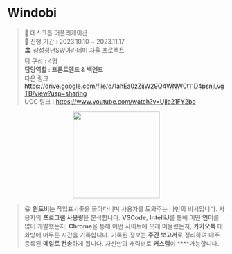 # Windobi

> 📱 데스크톱 어플리케이션  
> 📆 진행 기간 : 2023.10.10 ~ 2023.11.17  
> 🏛 삼성청년SW아카데미 자율 프로젝트  
> 팀 구성 : 4명  
> **담당역할 : 프론트엔드 & 백엔드**  
> 다운 링크 : https://drive.google.com/file/d/1ahEa0zZijW29Q4WNW0t11D4psnjLvgTB/view?usp=sharing  
> UCC 링크 : https://www.youtube.com/watch?v=UjIa21FY2bo

<p align="center">
<img src="https://github.com/mincheolsong/Windobi/assets/80660585/8b694828-458c-4be7-8683-e5f3c3e05a9f" height="200px"/></p>  

> 😀 **윈도비는** 작업표시줄을 돌아다니며 사용자를 도와주는 나만의 비서입니다. 사용자의 **프로그램 사용량**을 분석합니다. **VSCode**, **IntelliJ**를 통해 어떤 **언어**를 많이 개발했는지, **Chrome**을 통해 어떤 사이트에 오래 머물렀는지, **카카오톡** 대화방에 머무른 시간을 기록합니다. 기록된 정보는 **주간 보고서**로 정리하여 매주 등록된 **메일로 전송**하게 됩니다.
자신만의 캐릭터로 **커스텀**이 \*\*\*\*가능합니다.
